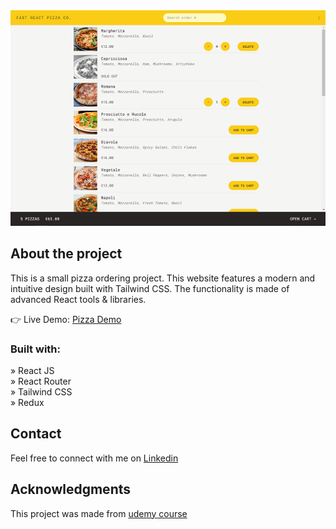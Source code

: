 <div align='center'><img src='./src/images/pizza.png'/></div>

<h2>About the project</h2>

<p>This is a small pizza ordering project. This website features a modern and intuitive design built with Tailwind CSS. The functionality is made of advanced React tools & libraries.</p>

👉 Live Demo: <a target="_blank" href='https://pizza-app-v1.netlify.app'>Pizza Demo</a>

<h3>Built with:</h3>

» React JS <br>
» React Router <br>
» Tailwind CSS <br>
» Redux

## Contact

Feel free to connect with me on [Linkedin](https://www.linkedin.com/in/omar-jangavadze/)

## Acknowledgments

This project was made from [udemy course](https://www.udemy.com/course/the-ultimate-react-course)
